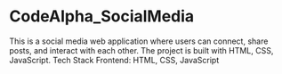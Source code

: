 # CodeAlpha_SocialMedia
This is a social media web application where users can connect, share posts, and interact with each other. The project is built with HTML, CSS, JavaScript. Tech Stack  Frontend: HTML, CSS, JavaScript
